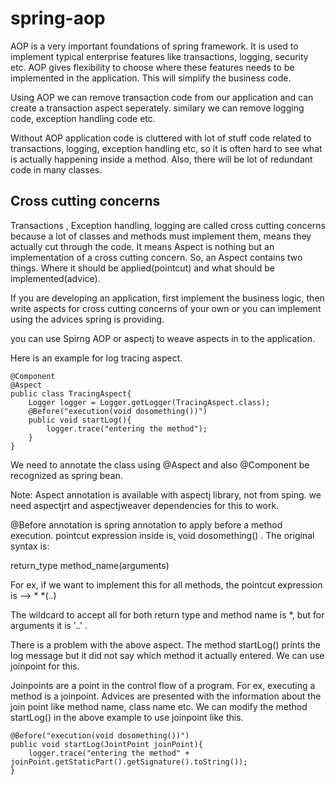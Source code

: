 # spring-aop
AOP is a very important foundations of spring framework. It is used to implement typical enterprise features like transactions, logging, security etc. AOP gives flexibility to choose where these features needs to be implemented in the application. This will simplify the business code.

Using AOP we can remove transaction code from our application and can create a transaction aspect seperately. similary we can remove logging code, exception handling code etc.

Without AOP application code is cluttered with lot of stuff code related to transactions, logging, exception handling etc, so it is often hard to see what is actually happening inside a method. Also, there will be lot of redundant code in many classes.

Cross cutting concerns
----------------------
Transactions , Exception handling, logging are called cross cutting concerns because a lot of classes and methods must implement them, means they actually cut through the code. It means Aspect is nothing but an implementation of a cross cutting concern. So, an Aspect contains two things. Where it should be applied(pointcut) and what should be implemented(advice).

If you are developing an application, first implement the business logic, then write aspects for cross cutting concerns of your own or you can implement using the advices spring is providing.

you can use Spirng AOP or aspectj to weave aspects in to the application.

Here is an example for log tracing aspect.

	@Component
	@Aspect
	public class TracingAspect{
		Logger logger = Logger.getLogger(TracingAspect.class);
		@Before("execution(void dosomething())")
		public void startLog(){
			logger.trace("entering the method");
		}
	}

We need to annotate the class using @Aspect and also @Component be recognized as spring bean.

Note: Aspect annotation is available with aspectj library, not from sping. we need aspectjrt and aspectjweaver dependencies for this to work.

@Before annotation is spring annotation to apply before a method execution. pointcut expression inside is, void dosomething() . The original syntax is:

return_type method_name(arguments)

For ex, if we want to implement this for all methods, the pointcut expression is --> * *(..) 
  
 The wildcard to accept all for both return type and method name is *, but for arguments it is '..' .

There is a problem with the above aspect. The method startLog() prints the log message but it did not say which method it actually entered. We can use joinpoint for this.

Joinpoints are a point in the control flow of a program. For ex, executing a method is a joinpoint. Advices are presented with the information about the join point like method name, class name etc. We can modify the method startLog() in the above example to use joinpoint like this.

	@Before("execution(void dosomething())")
	public void startLog(JointPoint joinPoint){
		logger.trace("entering the method" + joinPoint.getStaticPart().getSignature().toString());
	}


